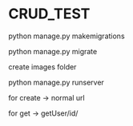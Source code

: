 # CRUD_TEST


python manage.py makemigrations

python manage.py migrate


create images folder

python manage.py runserver


for create -> normal url

for get -> getUser/id/
